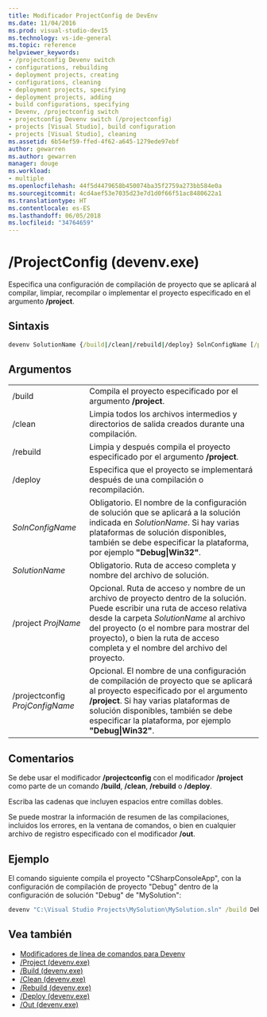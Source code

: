 ```yaml
---
title: Modificador ProjectConfig de DevEnv
ms.date: 11/04/2016
ms.prod: visual-studio-dev15
ms.technology: vs-ide-general
ms.topic: reference
helpviewer_keywords:
- /projectconfig Devenv switch
- configurations, rebuilding
- deployment projects, creating
- configurations, cleaning
- deployment projects, specifying
- deployment projects, adding
- build configurations, specifying
- Devenv, /projectconfig switch
- projectconfig Devenv switch (/projectconfig)
- projects [Visual Studio], build configuration
- projects [Visual Studio], cleaning
ms.assetid: 6b54ef59-ffed-4f62-a645-1279ede97ebf
author: gewarren
ms.author: gewarren
manager: douge
ms.workload:
- multiple
ms.openlocfilehash: 44f5d4479658b450074ba35f2759a273bb584e0a
ms.sourcegitcommit: 4cd4aef53e7035d23e7d1d0f66f51ac8480622a1
ms.translationtype: HT
ms.contentlocale: es-ES
ms.lasthandoff: 06/05/2018
ms.locfileid: "34764659"
---
```

# <a name="projectconfig-devenvexe"></a>/ProjectConfig (devenv.exe)

Especifica una configuración de compilación de proyecto que se aplicará al compilar, limpiar, recompilar o implementar el proyecto especificado en el argumento **/project**.

## <a name="syntax"></a>Sintaxis

```cmd
devenv SolutionName {/build|/clean|/rebuild|/deploy} SolnConfigName [/project ProjName] [/projectconfig ProjConfigName]
```

## <a name="arguments"></a>Argumentos

|||
|-|-|
|/build|Compila el proyecto especificado por el argumento **/project**.|
|/clean|Limpia todos los archivos intermedios y directorios de salida creados durante una compilación.|
|/rebuild|Limpia y después compila el proyecto especificado por el argumento **/project**.|
|/deploy|Especifica que el proyecto se implementará después de una compilación o recompilación.|
|*SolnConfigName*|Obligatorio. El nombre de la configuración de solución que se aplicará a la solución indicada en *SolutionName*. Si hay varias plataformas de solución disponibles, también se debe especificar la plataforma, por ejemplo **"Debug\|Win32"**.|
|*SolutionName*|Obligatorio. Ruta de acceso completa y nombre del archivo de solución.|
|/project *ProjName*|Opcional. Ruta de acceso y nombre de un archivo de proyecto dentro de la solución. Puede escribir una ruta de acceso relativa desde la carpeta *SolutionName* al archivo del proyecto (o el nombre para mostrar del proyecto), o bien la ruta de acceso completa y el nombre del archivo del proyecto.|
|/projectconfig *ProjConfigName*|Opcional. El nombre de una configuración de compilación de proyecto que se aplicará al proyecto especificado por el argumento **/project**. Si hay varias plataformas de solución disponibles, también se debe especificar la plataforma, por ejemplo **"Debug\|Win32"**.|

## <a name="remarks"></a>Comentarios

Se debe usar el modificador **/projectconfig** con el modificador **/project** como parte de un comando **/build**, **/clean**, **/rebuild** o **/deploy**.

Escriba las cadenas que incluyen espacios entre comillas dobles.

Se puede mostrar la información de resumen de las compilaciones, incluidos los errores, en la ventana de comandos, o bien en cualquier archivo de registro especificado con el modificador **/out**.

## <a name="example"></a>Ejemplo

El comando siguiente compila el proyecto "CSharpConsoleApp", con la configuración de compilación de proyecto "Debug" dentro de la configuración de solución "Debug" de "MySolution":

```cmd
devenv "C:\Visual Studio Projects\MySolution\MySolution.sln" /build Debug /project "CSharpWinApp\CSharpWinApp.csproj" /projectconfig Debug
```

## <a name="see-also"></a>Vea también

- [Modificadores de línea de comandos para Devenv](../../ide/reference/devenv-command-line-switches.md)
- [/Project (devenv.exe)](../../ide/reference/project-devenv-exe.md)
- [/Build (devenv.exe)](../../ide/reference/build-devenv-exe.md)
- [/Clean (devenv.exe)](../../ide/reference/clean-devenv-exe.md)
- [/Rebuild (devenv.exe)](../../ide/reference/rebuild-devenv-exe.md)
- [/Deploy (devenv.exe)](../../ide/reference/deploy-devenv-exe.md)
- [/Out (devenv.exe)](../../ide/reference/out-devenv-exe.md)